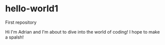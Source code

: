 # hello-world1
First repository

Hi I'm Adrian and I'm about to dive into the world of coding!
I hope to make a spalsh!
